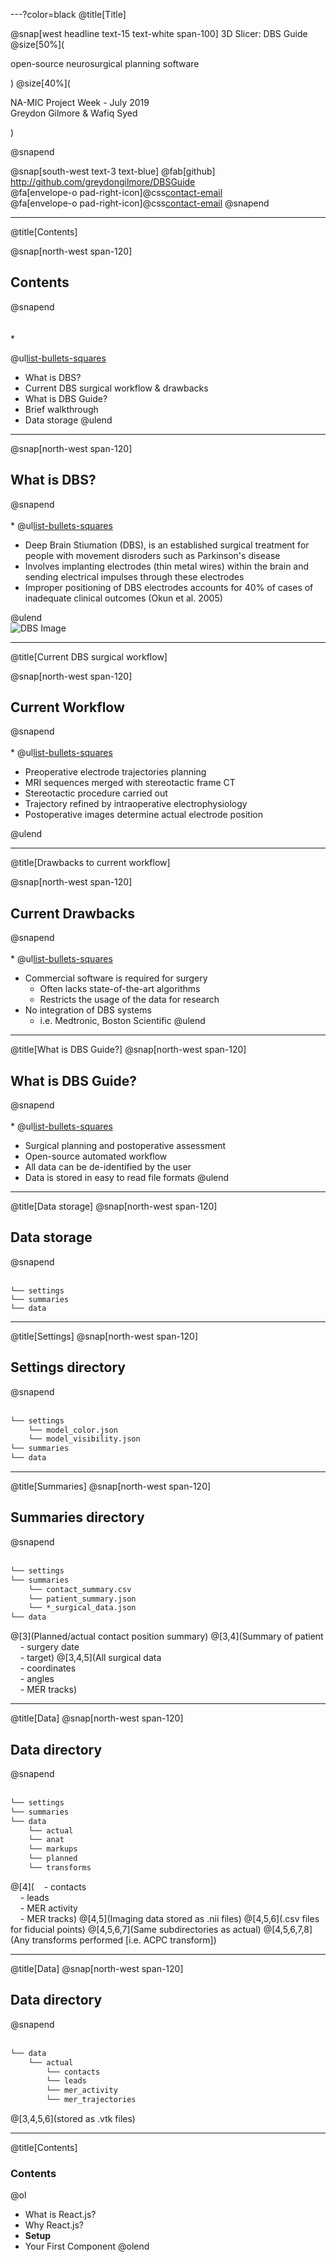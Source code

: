 ---?color=black
@title[Title]

@snap[west headline text-15 text-white span-100]
3D Slicer: DBS Guide
@size[50%](<p>open-source neurosurgical planning software</p>)
@size[40%](<p>NA-MIC Project Week - July 2019 <br> Greydon Gilmore & Wafiq Syed </p>)
<br>


@snapend


@snap[south-west text-3 text-blue]
@fab[github] http://github.com/greydongilmore/DBSGuide <br>
@fa[envelope-o pad-right-icon]@css[contact-email]( greydon.gilmore@gmail.com)
<br>
@fa[envelope-o pad-right-icon]@css[contact-email]( wafiqsyedr@gmail.com)
@snapend

---
@title[Contents]

@snap[north-west span-120]
## Contents
@snapend
<br><br>  
* 

@ul[list-bullets-squares](false)
- What is DBS? 
- Current DBS surgical workflow & drawbacks
- What is DBS Guide?
- Brief walkthrough
- Data storage
@ulend

---
@snap[north-west span-120]
## What is DBS?
@snapend
<br><br>
* 
@ul[list-bullets-squares](false)
- Deep Brain Stiumation (DBS), is an established surgical treatment for people with movement disroders such as Parkinson's disease
- Involves implanting electrodes (thin metal wires) within the brain and sending electrical impulses through these electrodes
- Improper positioning of DBS electrodes accounts for 40% of cases of inadequate clinical outcomes (Okun et al. 2005)

@ulend
<br>
![DBS Image](images/DBS.png)


---
@title[Current DBS surgical workflow]

@snap[north-west span-120]
## Current Workflow
@snapend
<br><br>
* 
@ul[list-bullets-squares](false)
- Preoperative electrode trajectories planning
- MRI sequences merged with stereotactic frame CT
- Stereotactic procedure carried out
- Trajectory refined by intraoperative electrophysiology 
- Postoperative images determine actual electrode position

@ulend


---
@title[Drawbacks to current workflow]

@snap[north-west span-120]
## Current Drawbacks
@snapend
<br><br>
* 
@ul[list-bullets-squares](false)
- Commercial software is required for surgery
  - Often lacks state-of-the-art algorithms
  - Restricts the usage of the data for research
- No integration of DBS systems
  - i.e. Medtronic, Boston Scientific
@ulend


---
@title[What is DBS Guide?]
@snap[north-west span-120]
## What is DBS Guide?
@snapend
<br><br>
* 
@ul[list-bullets-squares](false)
- Surgical planning and postoperative assessment
- Open-source automated workflow
- All data can be de-identified by the user
- Data is stored in easy to read file formats
@ulend


---
@title[Data storage]
@snap[north-west span-120]
## Data storage
@snapend
<br><br>

```
└── settings
└── summaries
└── data
```


---
@title[Settings]
@snap[north-west span-120]
## Settings directory
@snapend
<br><br>

```markdown
└── settings
    └── model_color.json
    └── model_visibility.json
└── summaries
└── data
```


---
@title[Summaries]
@snap[north-west span-120]
## Summaries directory
@snapend
<br><br>

```markdown
└── settings
└── summaries
    └── contact_summary.csv
    └── patient_summary.json
    └── *_surgical_data.json
└── data
```
@[3](Planned/actual contact position summary)
@[3,4](Summary of patient<br>&nbsp;&nbsp;&nbsp;&nbsp;- surgery date<br>&nbsp;&nbsp;&nbsp;&nbsp;- target)
@[3,4,5](All surgical data<br>&nbsp;&nbsp;&nbsp;&nbsp;- coordinates <br>&nbsp;&nbsp;&nbsp;&nbsp;- angles <br>&nbsp;&nbsp;&nbsp;&nbsp;- MER tracks)

---
@title[Data]
@snap[north-west span-120]
## Data directory
@snapend
<br><br>

```markdown
└── settings
└── summaries
└── data
    └── actual
    └── anat
    └── markups
    └── planned
    └── transforms
```
@[4](&nbsp;&nbsp;&nbsp;&nbsp;- contacts <br>&nbsp;&nbsp;&nbsp;&nbsp;- leads <br>&nbsp;&nbsp;&nbsp;&nbsp;- MER activity<br>&nbsp;&nbsp;&nbsp;&nbsp;- MER tracks)
@[4,5](Imaging data stored as .nii files)
@[4,5,6](.csv files for fiducial points)
@[4,5,6,7](Same subdirectories as actual)
@[4,5,6,7,8](Any transforms performed [i.e. ACPC transform])


---
@title[Data]
@snap[north-west span-120]
## Data directory
@snapend
<br><br>

```markdown
└── data
    └── actual
        └── contacts
        └── leads
        └── mer_activity
        └── mer_trajectories
```
@[3,4,5,6](stored as .vtk files)

---
@title[Contents]
### Contents

@ol[](false)
- What is React.js?
- Why React.js?
- **Setup**
- Your First Component
@olend

